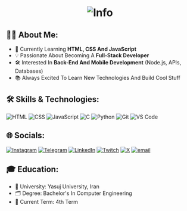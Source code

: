 <h1 align="center">
  <img src="https://readme-typing-svg.demolab.com/?font=Source+Code+Pro&weight=600&size=28&duration=3500&pause=1500&color=9D4EDD&width=600&lines=%F0%9F%91%8B+Hi%2C+I%27m+Mobin;Front-End+Developer+in+Progress+%F0%9F%92%BB;Always+Curious+About+New+Tech+%F0%9F%94%8E" alt="Info">
</h1>

## 👨‍💻 About Me:

- 🧠 Currently Learning **HTML, CSS And JavaScript**
- 💡 Passionate About Becoming A **Full-Stack Developer**
- 🛠️ Interested In **Back-End And Mobile Development** (Node.js, APIs, Databases) 
- 📚 Always Excited To Learn New Technologies And Build Cool Stuff


## 🛠️ Skills & Technologies:

![HTML](https://img.shields.io/badge/-HTML5-E34F26?logo=html5&logoColor=white&style=for-the-badge)
![CSS](https://img.shields.io/badge/-CSS3-1572B6?logo=css3&logoColor=white&style=for-the-badge)
![JavaScript](https://img.shields.io/badge/-JavaScript-F7DF1E?logo=javascript&logoColor=black&style=for-the-badge)
![C](https://img.shields.io/badge/c-%2300599C.svg?style=for-the-badge&logo=c&logoColor=white)
![Python](https://img.shields.io/badge/python-3670A0?style=for-the-badge&logo=python&logoColor=ffdd54)
![Git](https://img.shields.io/badge/-Git-F05032?logo=git&logoColor=white&style=for-the-badge)
![VS Code](https://img.shields.io/badge/-VSCode-007ACC?logo=visual-studio-code&logoColor=white&style=for-the-badge)


## 🌐 Socials:

[![Instagram](https://img.shields.io/badge/Instagram-%23E4405F.svg?logo=Instagram&logoColor=white)](https://instagram.com/Mobyiin)
[![Telegram](https://img.shields.io/badge/Telegram-%239146FF.svg?logo=Telegram&logoColor=white)](http://t.me/MobyiinDev)
[![LinkedIn](https://img.shields.io/badge/LinkedIn-%230077B5.svg?logo=linkedin&logoColor=white)](https://linkedin.com/in/Mobyiin)
[![Twitch](https://img.shields.io/badge/Twitch-%239146FF.svg?logo=Twitch&logoColor=white)](https://twitch.tv/Mobyiin)
[![X](https://img.shields.io/badge/X-black.svg?logo=X&logoColor=white)](https://x.com/Mobyiin)
[![email](https://img.shields.io/badge/Email-D14836?logo=gmail&logoColor=white)](mailto:mobinyaghooti5@gmail.com) 


## 🎓 Education:

- 🏫 University: Yasuj University, Iran
- 🗂️ Degree: Bachelor's In Computer Engineering
- 📅 Current Term: 4th Term







